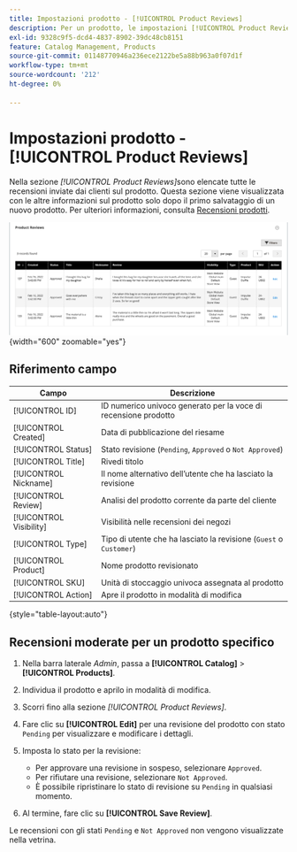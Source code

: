 ```yaml
---
title: Impostazioni prodotto - [!UICONTROL Product Reviews]
description: Per un prodotto, le impostazioni [!UICONTROL Product Reviews] consentono di accedere alle revisioni inviate per il prodotto e di modificare lo stato delle revisioni in sospeso.
exl-id: 9328c9f5-dcd4-4837-8902-39dc48cb8151
feature: Catalog Management, Products
source-git-commit: 01148770946a236ece2122be5a88b963a0f07d1f
workflow-type: tm+mt
source-wordcount: '212'
ht-degree: 0%

---
```


# Impostazioni prodotto - [!UICONTROL Product Reviews]

Nella sezione _[!UICONTROL Product Reviews]_&#x200B;sono elencate tutte le recensioni inviate dai clienti sul prodotto. Questa sezione viene visualizzata con le altre informazioni sul prodotto solo dopo il primo salvataggio di un nuovo prodotto. Per ulteriori informazioni, consulta [Recensioni prodotti](../merchandising-promotions/product-reviews.md).

![Recensioni prodotti](./assets/product-review.png){width="600" zoomable="yes"}

## Riferimento campo

| Campo | Descrizione |
|--- |--- |
| [!UICONTROL ID] | ID numerico univoco generato per la voce di recensione prodotto |
| [!UICONTROL Created] | Data di pubblicazione del riesame |
| [!UICONTROL Status] | Stato revisione (`Pending`, `Approved` o `Not Approved`) |
| [!UICONTROL Title] | Rivedi titolo |
| [!UICONTROL Nickname] | Il nome alternativo dell’utente che ha lasciato la revisione |
| [!UICONTROL Review] | Analisi del prodotto corrente da parte del cliente |
| [!UICONTROL Visibility] | Visibilità nelle recensioni dei negozi |
| [!UICONTROL Type] | Tipo di utente che ha lasciato la revisione (`Guest` o `Customer`) |
| [!UICONTROL Product] | Nome prodotto revisionato |
| [!UICONTROL SKU] | Unità di stoccaggio univoca assegnata al prodotto |
| [!UICONTROL Action] | Apre il prodotto in modalità di modifica |

{style="table-layout:auto"}

## Recensioni moderate per un prodotto specifico

1. Nella barra laterale _Admin_, passa a **[!UICONTROL Catalog]** > **[!UICONTROL Products]**.

1. Individua il prodotto e aprilo in modalità di modifica.

1. Scorri fino alla sezione _[!UICONTROL Product Reviews]_.

1. Fare clic su **[!UICONTROL Edit]** per una revisione del prodotto con stato `Pending` per visualizzare e modificare i dettagli.

1. Imposta lo stato per la revisione:

   - Per approvare una revisione in sospeso, selezionare `Approved`.
   - Per rifiutare una revisione, selezionare `Not Approved`.
   - È possibile ripristinare lo stato di revisione su `Pending` in qualsiasi momento.

1. Al termine, fare clic su **[!UICONTROL Save Review]**.

Le recensioni con gli stati `Pending` e `Not Approved` non vengono visualizzate nella vetrina.
